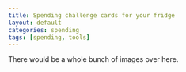 ```yaml
---
title: Spending challenge cards for your fridge
layout: default
categories: spending
tags: [spending, tools]
---
```

There would be a whole bunch of images over here.
